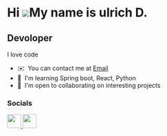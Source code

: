 Hi ![](https://user-images.githubusercontent.com/18350557/176309783-0785949b-9127-417c-8b55-ab5a4333674e.gif)My name is ulrich D.
======================================================================================================================================

Devoloper
---------

I love code

* ✉️  You can contact me at [Email](mailto:iamulrich8@gmail.com)
* 🧠  I'm learning Spring boot, React, Python
* 🤝  I'm open to collaborating on interesting projects


### Socials

<p align="left">
  <a href="https://discord.com/users/ulrich_d" target="_blank" rel="noreferrer">
    <picture>
      <source media="(prefers-color-scheme: dark)" srcset="https://raw.githubusercontent.com/danielcranney/readme-generator/main/public/icons/socials/discord.svg" />
      <source media="(prefers-color-scheme: light)" srcset="https://raw.githubusercontent.com/danielcranney/readme-generator/main/public/icons/socials/discord.svg" />
      <img src="https://raw.githubusercontent.com/danielcranney/readme-generator/main/public/icons/socials/discord.svg" width="32" height="32" />
    </picture>
  </a>
  <a href="https://www.github.com/Drichdev" target="_blank" rel="noreferrer">
    <picture>
      <source media="(prefers-color-scheme: dark)" srcset="https://raw.githubusercontent.com/danielcranney/readme-generator/main/public/icons/socials/github-dark.svg" />
      <source media="(prefers-color-scheme: light)" srcset="https://raw.githubusercontent.com/danielcranney/readme-generator/main/public/icons/socials/github.svg" />
      <img src="https://raw.githubusercontent.com/danielcranney/readme-generator/main/public/icons/socials/github.svg" width="32" height="32" />
    </picture>
  </a>
</p>


